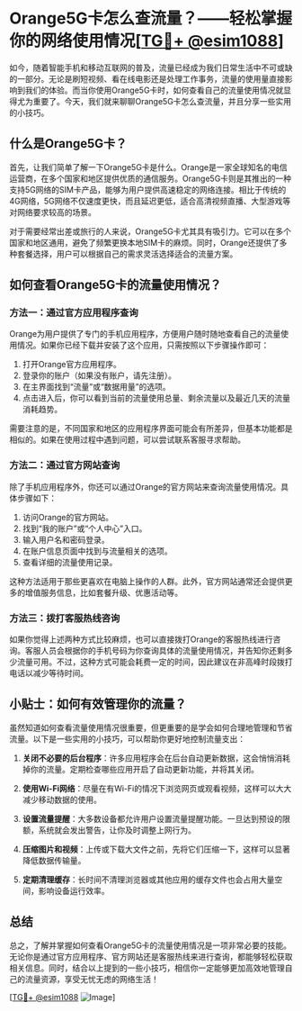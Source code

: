 # Orange5G卡怎么查流量？——轻松掌握你的网络使用情况[[TG💪+ @esim1088](https://t.me/s/esim1088)]

如今，随着智能手机和移动互联网的普及，流量已经成为我们日常生活中不可或缺的一部分。无论是刷短视频、看在线电影还是处理工作事务，流量的使用量直接影响到我们的体验。而当你使用Orange5G卡时，如何查看自己的流量使用情况就显得尤为重要了。今天，我们就来聊聊Orange5G卡怎么查流量，并且分享一些实用的小技巧。

## 什么是Orange5G卡？

首先，让我们简单了解一下Orange5G卡是什么。Orange是一家全球知名的电信运营商，在多个国家和地区提供优质的通信服务。Orange5G卡则是其推出的一种支持5G网络的SIM卡产品，能够为用户提供高速稳定的网络连接。相比于传统的4G网络，5G网络不仅速度更快，而且延迟更低，适合高清视频直播、大型游戏等对网络要求较高的场景。

对于需要经常出差或旅行的人来说，Orange5G卡尤其具有吸引力。它可以在多个国家和地区通用，避免了频繁更换本地SIM卡的麻烦。同时，Orange还提供了多种套餐选择，用户可以根据自己的需求灵活选择适合的流量方案。

## 如何查看Orange5G卡的流量使用情况？

### 方法一：通过官方应用程序查询

Orange为用户提供了专门的手机应用程序，方便用户随时随地查看自己的流量使用情况。如果你已经下载并安装了这个应用，只需按照以下步骤操作即可：

1. 打开Orange官方应用程序。
2. 登录你的账户（如果没有账户，请先注册）。
3. 在主界面找到“流量”或“数据用量”的选项。
4. 点击进入后，你可以看到当前的流量使用总量、剩余流量以及最近几天的流量消耗趋势。

需要注意的是，不同国家和地区的应用程序界面可能会有所差异，但基本功能都是相似的。如果在使用过程中遇到问题，可以尝试联系客服寻求帮助。

### 方法二：通过官方网站查询

除了手机应用程序外，你还可以通过Orange的官方网站来查询流量使用情况。具体步骤如下：

1. 访问Orange的官方网站。
2. 找到“我的账户”或“个人中心”入口。
3. 输入用户名和密码登录。
4. 在账户信息页面中找到与流量相关的选项。
5. 查看详细的流量使用记录。

这种方法适用于那些更喜欢在电脑上操作的人群。此外，官方网站通常还会提供更多的增值服务信息，比如套餐升级、优惠活动等。

### 方法三：拨打客服热线咨询

如果你觉得上述两种方式比较麻烦，也可以直接拨打Orange的客服热线进行咨询。客服人员会根据你的手机号码为你查询具体的流量使用情况，并告知你还剩多少流量可用。不过，这种方式可能会耗费一定的时间，因此建议在非高峰时段拨打电话以减少等待时间。

## 小贴士：如何有效管理你的流量？

虽然知道如何查看流量使用情况很重要，但更重要的是学会如何合理地管理和节省流量。以下是一些实用的小技巧，可以帮助你更好地控制流量支出：

1. **关闭不必要的后台程序**：许多应用程序会在后台自动更新数据，这会悄悄消耗掉你的流量。定期检查哪些应用开启了自动更新功能，并将其关闭。
   
2. **使用Wi-Fi网络**：尽量在有Wi-Fi的情况下浏览网页或观看视频，这样可以大大减少移动数据的使用。

3. **设置流量提醒**：大多数设备都允许用户设置流量提醒功能。一旦达到预设的限额，系统就会发出警告，让你及时调整上网行为。

4. **压缩图片和视频**：上传或下载大文件之前，先将它们压缩一下，这样可以显著降低数据传输量。

5. **定期清理缓存**：长时间不清理浏览器或其他应用的缓存文件也会占用大量空间，影响设备运行效率。

## 总结

总之，了解并掌握如何查看Orange5G卡的流量使用情况是一项非常必要的技能。无论你是通过官方应用程序、官方网站还是客服热线来进行查询，都能够轻松获取相关信息。同时，结合以上提到的一些小技巧，相信你一定能够更加高效地管理自己的流量资源，享受无忧无虑的网络生活！

[[TG💪+ @esim1088](https://t.me/s/esim1088) ![Image](https://i.postimg.cc/4NQfJmqS/Snipaste-2025-05-13-00-14-12.png)]